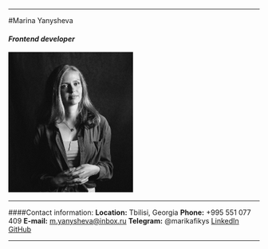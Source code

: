 ___
#Marina Yanysheva
#### *Frontend developer*
<img src="assests/photo.jpg" width="250">

___

####Contact information:
**Location:** Tbilisi, Georgia
**Phone:** +995 551 077 409
**E-mail:** m.yanysheva@inbox.ru
**Telegram:** @marikafikys
[LinkedIn](https://www.linkedin.com/in/marina-yanysheva/)
[GitHub](https://github.com/marikafikys)
___
